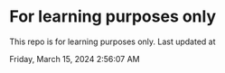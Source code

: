 # For learning purposes only
This repo is for learning purposes only.
Last updated at

Friday, March 15, 2024 2:56:07 AM

